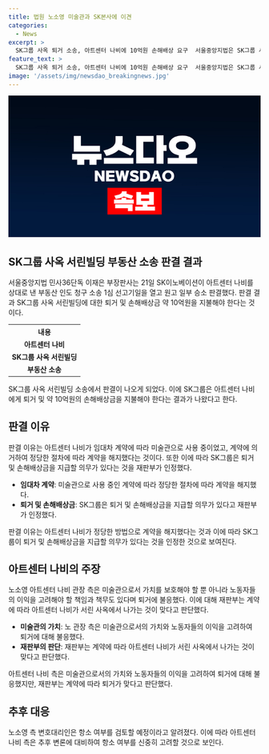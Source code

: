 ```yaml
---
title: 법원 노소영 미술관과 SK본사에 이견
categories:
  - News
excerpt: >
  SK그룹 사옥 퇴거 소송, 아트센터 나비에 10억원 손해배상 요구  서울중앙지법은 SK그룹 사옥에서 퇴거한 아트센터 나비에 약 10억원의 손해배상금을 지급해야 한다고 판결했다. 소송은 SK이노베이션이 아트센터 나비를 상대로 제기한 부동산 인도 청구 소송에서 시작됐다. 노소영 아트센터 나비 관장은 피고가 원고와 체결한 임대차 계약에 따라 퇴거를 했으므로 피고인은 목적물을 인도할 의무가 있다는 주장이었다. 한편, 최태원 SK그룹 회장과의 이혼 소송과도 관련된 지적이 제기됐다.
feature_text: >
  SK그룹 사옥 퇴거 소송, 아트센터 나비에 10억원 손해배상 요구  서울중앙지법은 SK그룹 사옥에서 퇴거한 아트센터 나비에 약 10억원의 손해배상금을 지급해야 한다고 판결했다. 소송은 SK이노베이션이 아트센터 나비를 상대로 제기한 부동산 인도 청구 소송에서 시작됐다. 노소영 아트센터 나비 관장은 피고가 원고와 체결한 임대차 계약에 따라 퇴거를 했으므로 피고인은 목적물을 인도할 의무가 있다는 주장이었다. 한편, 최태원 SK그룹 회장과의 이혼 소송과도 관련된 지적이 제기됐다.
image: '/assets/img/newsdao_breakingnews.jpg'
---
```


<p><img src="/assets/img/newsdao_breakingnews.jpg" alt="firstkoreanews 속보" /></p>

<h2 data-ke-size="size26">SK그룹 사옥 서린빌딩 부동산 소송 판결 결과</h2>

<p data-ke-size="size16">서울중앙지법 민사36단독 이재은 부장판사는 21일 SK이노베이션이 아트센터 나비를 상대로 낸 부동산 인도 청구 소송 1심 선고기일을 열고 원고 일부 승소 판결했다. 판결 결과 SK그룹 사옥 서린빌딩에 대한 퇴거 및 손해배상금 약 10억원을 지불해야 한다는 것이다.</p>

<table>
  <tr>
    <th>내용</th>
  </tr>
  <tr>
    <td style="text-align: center; height: 17px;"><b>아트센터 나비</b></td>
  </tr>
  <tr>
    <td style="text-align: center; height: 17px;"><b>SK그룹 사옥 서린빌딩</b></td>
  </tr>
  <tr>
    <td style="text-align: center; height: 17px;"><b>부동산 소송</b></td>
  </tr>
</table>

<p data-ke-size="size16"> SK그룹 사옥 서린빌딩 소송에서 판결이 나오게 되었다. 이에 SK그룹은 아트센터 나비에게 퇴거 및 약 10억원의 손해배상금을 지불해야 한다는 결과가 나왔다고 한다.</p>

<h2 data-ke-size="size26">판결 이유</h2>

<p data-ke-size="size16">판결 이유는 아트센터 나비가 임대차 계약에 따라 미술관으로 사용 중이었고, 계약에 의거하여 정당한 절차에 따라 계약을 해지했다는 것이다. 또한 이에 따라 SK그룹은 퇴거 및 손해배상금을 지급할 의무가 있다는 것을 재판부가 인정했다.</p>

<ul>
  <li><b>임대차 계약</b>: 미술관으로 사용 중인 계약에 따라 정당한 절차에 따라 계약을 해지했다.</li>
  <li><b>퇴거 및 손해배상금</b>: SK그룹은 퇴거 및 손해배상금을 지급할 의무가 있다고 재판부가 인정했다.</li>
</ul>

<p data-ke-size="size16">판결 이유는 아트센터 나비가 정당한 방법으로 계약을 해지했다는 것과 이에 따라 SK그룹이 퇴거 및 손해배상금을 지급할 의무가 있다는 것을 인정한 것으로 보여진다.</p>

<h2 data-ke-size="size26">아트센터 나비의 주장</h2>

<p data-ke-size="size16">노소영 아트센터 나비 관장 측은 미술관으로서 가치를 보호해야 할 뿐 아니라 노동자들의 이익을 고려해야 할 책임과 책무도 있다며 퇴거에 불응했다. 이에 대해 재판부는 계약에 따라 아트센터 나비가 서린 사옥에서 나가는 것이 맞다고 판단했다.</p>

<ul>
  <li><b>미술관의 가치</b>: 노 관장 측은 미술관으로서의 가치와 노동자들의 이익을 고려하여 퇴거에 대해 불응했다.</li>
  <li><b>재판부의 판단</b>: 재판부는 계약에 따라 아트센터 나비가 서린 사옥에서 나가는 것이 맞다고 판단했다.</li>
</ul>

<p data-ke-size="size16">아트센터 나비 측은 미술관으로서의 가치와 노동자들의 이익을 고려하여 퇴거에 대해 불응했지만, 재판부는 계약에 따라 퇴거가 맞다고 판단했다.</p>

<h2 data-ke-size="size26">추후 대응</h2>

<p data-ke-size="size16">노소영 측 변호대리인은 항소 여부를 검토할 예정이라고 알려졌다. 이에 따라 아트센터 나비 측은 추후 변론에 대비하여 항소 여부를 신중히 고려할 것으로 보인다.</p>

<p data-ke-size="size16">&nbsp;</p>

